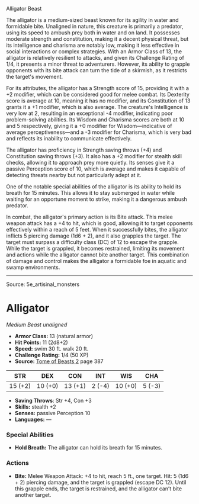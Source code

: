 <MonsterName/>Alligator</MonsterName>
<CreatureType/>Beast</CreatureType>

<summary>The alligator is a medium-sized beast known for its agility in water and formidable bite. Unaligned in nature, this creature is primarily a predator, using its speed to ambush prey both in water and on land. It possesses moderate strength and constitution, making it a decent physical threat, but its intelligence and charisma are notably low, making it less effective in social interactions or complex strategies. With an Armor Class of 13, the alligator is relatively resilient to attacks, and given its Challenge Rating of 1/4, it presents a minor threat to adventurers. However, its ability to grapple opponents with its bite attack can turn the tide of a skirmish, as it restricts the target's movement.</summary>

<detail>

For its attributes, the alligator has a Strength score of 15, providing it with a +2 modifier, which can be considered good for melee combat. Its Dexterity score is average at 10, meaning it has no modifier, and its Constitution of 13 grants it a +1 modifier, which is also average. The creature's Intelligence is very low at 2, resulting in an exceptional -4 modifier, indicating poor problem-solving abilities. Its Wisdom and Charisma scores are both at 10 and 5 respectively, giving it a +0 modifier for Wisdom—indicative of average perceptiveness—and a -3 modifier for Charisma, which is very bad and reflects its inability to communicate effectively.

The alligator has proficiency in Strength saving throws (+4) and Constitution saving throws (+3). It also has a +2 modifier for stealth skill checks, allowing it to approach prey more quietly. Its senses give it a passive Perception score of 10, which is average and makes it capable of detecting threats nearby but not particularly adept at it.

One of the notable special abilities of the alligator is its ability to hold its breath for 15 minutes. This allows it to stay submerged in water while waiting for an opportune moment to strike, making it a dangerous ambush predator.

In combat, the alligator's primary action is its Bite attack. This melee weapon attack has a +4 to hit, which is good, allowing it to target opponents effectively within a reach of 5 feet. When it successfully bites, the alligator inflicts 5 piercing damage (1d6 + 2), and it also grapples the target. The target must surpass a difficulty class (DC) of 12 to escape the grapple. While the target is grappled, it becomes restrained, limiting its movement and actions while the alligator cannot bite another target. This combination of damage and control makes the alligator a formidable foe in aquatic and swamp environments.</detail>



---

Source: 5e_artisinal_monsters

# Alligator

*Medium* *Beast* *unaligned*

- **Armor Class:** 13 (natural armor)
- **Hit Points:** 11 (2d8+2)
- **Speed:** swim 30 ft. walk 20 ft.
- **Challenge Rating:** 1/4 (50 XP)
- **Source:** [Tome of Beasts 2](https://koboldpress.com/kpstore/product/tome-of-beasts-2-for-5th-edition) page 387

| STR | DEX | CON | INT | WIS | CHA |
| --- | --- | --- | --- | --- | --- |
| 15 (+2) | 10 (+0) | 13 (+1) | 2 (-4) | 10 (+0) | 5 (-3) |

- **Saving Throws**: Str +4, Con +3
- **Skills:** stealth +2
- **Senses:** passive Perception 10
- **Languages:** —

### Special Abilities

- **Hold Breath:** The alligator can hold its breath for 15 minutes.

### Actions

- **Bite:** Melee Weapon Attack: +4 to hit, reach 5 ft., one target. Hit: 5 (1d6 + 2) piercing damage, and the target is grappled (escape DC 12). Until this grapple ends, the target is restrained, and the alligator can’t bite another target.




